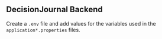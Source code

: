 DecisionJournal Backend
---

Create a `.env` file and add values for the variables used in the `application*.properties` files.
